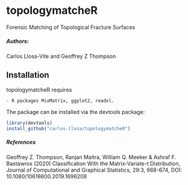 # topologymatcheR
Forensic Matching of Topological Fracture Surfaces

##### Authors: 
Carlos Llosa-Vite and Geoffrey Z Thompson

## Installation

topologymatcheR requires
```
- R packages MixMatrix, ggplot2, readxl.
```
The package can be installed via the devtools package:
```R
library(devtools)
install_github("carlos-llosa/topologymatcheR")
```

##### References

 Geoffrey Z. Thompson, Ranjan Maitra, William Q. Meeker & Ashraf F. Bastawros (2020) Classification With the Matrix-Variate-t Distribution, Journal of Computational and Graphical Statistics, 29:3, 668-674, DOI: 10.1080/10618600.2019.1696208

